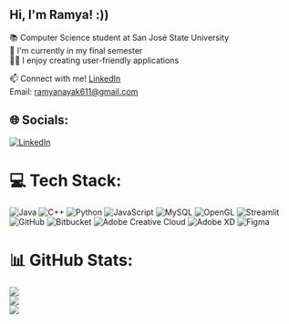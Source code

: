 ## Hi, I'm Ramya! :))

📚 Computer Science student at San José State University</br>
🌱 I'm currently in my final semester</br>
👩‍💻 I enjoy creating user-friendly applications</br>

📫 Connect with me!
    [LinkedIn](https://www.linkedin.com/in/ramyanayak11/)</br>
    Email: ramyanayak611@gmail.com


## 🌐 Socials:
[![LinkedIn](https://img.shields.io/badge/LinkedIn-%230077B5.svg?logo=linkedin&logoColor=white)](https://linkedin.com/in/ramyanayak11) 

# 💻 Tech Stack:
![Java](https://img.shields.io/badge/java-%23ED8B00.svg?style=for-the-badge&logo=openjdk&logoColor=white) ![C++](https://img.shields.io/badge/c++-%2300599C.svg?style=for-the-badge&logo=c%2B%2B&logoColor=white) ![Python](https://img.shields.io/badge/python-3670A0?style=for-the-badge&logo=python&logoColor=ffdd54) ![JavaScript](https://img.shields.io/badge/javascript-%23323330.svg?style=for-the-badge&logo=javascript&logoColor=%23F7DF1E) ![MySQL](https://img.shields.io/badge/mysql-4479A1.svg?style=for-the-badge&logo=mysql&logoColor=white) ![OpenGL](https://img.shields.io/badge/OpenGL-white?logo=OpenGL&style=for-the-badge) ![Streamlit](https://img.shields.io/badge/Streamlit-%23FE4B4B.svg?style=for-the-badge&logo=streamlit&logoColor=white) ![GitHub](https://img.shields.io/badge/github-%23121011.svg?style=for-the-badge&logo=github&logoColor=white) ![Bitbucket](https://img.shields.io/badge/bitbucket-%230047B3.svg?style=for-the-badge&logo=bitbucket&logoColor=white) ![Adobe Creative Cloud](https://img.shields.io/badge/Adobe%20Creative%20Cloud-DA1F26.svg?style=for-the-badge&logo=Adobe%20Creative%20Cloud&logoColor=white) ![Adobe XD](https://img.shields.io/badge/Adobe%20XD-470137?style=for-the-badge&logo=Adobe%20XD&logoColor=#FF61F6) ![Figma](https://img.shields.io/badge/figma-%23F24E1E.svg?style=for-the-badge&logo=figma&logoColor=white)
# 📊 GitHub Stats:
![](https://github-readme-stats.vercel.app/api?username=ramyanayak11&theme=calm_pink&hide_border=false&include_all_commits=false&count_private=false)<br/>
![](https://nirzak-streak-stats.vercel.app/?user=ramyanayak11&theme=calm_pink&hide_border=false)<br/>
![](https://github-readme-stats.vercel.app/api/top-langs/?username=ramyanayak11&theme=calm_pink&hide_border=false&include_all_commits=false&count_private=false&layout=compact)

<!-- created with GPRM ( https://gprm.itsvg.in ) -->
